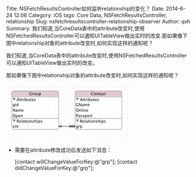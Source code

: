 Title: NSFetchResultsController如何监听relationship的变化？
Date: 2014-6-24 12:06
Category: iOS
tags: Core Data, NSFetchResultsController, relationship
Slug: nsfetchresultscontroller-relationship-observer
Author: qxh
Summary: 我们知道,当CoreData表中的attribute改变时,使用NSFetchedResultsController可以通知UITableView做出实时的改变.那如果像下图中relationship对象的attribute改变时,如何实现这样的通知呢？

我们知道,当CoreData表中的attribute改变时,使用NSFetchedResultsController可以通知UITableView做出实时的改变。
 
那如果像下图中relationship对象的attribute改变时,如何实现这样的通知呢？
  
![Core Data Relationship](/images/coredata_relationship.png)

* 需要在attribute修改成功后发送如下消息：

    [contact willChangeValueForKey:@"grp"];
    [contact didChangeValueForKey:@"grp"];



